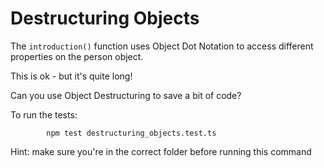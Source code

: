 # Destructuring Objects

The `introduction()` function uses Object Dot Notation to access different properties on the person object.

This is ok - but it's quite long!

Can you use Object Destructuring to save a bit of code?

To run the tests:

            npm test destructuring_objects.test.ts

Hint: make sure you're in the correct folder before running this command
